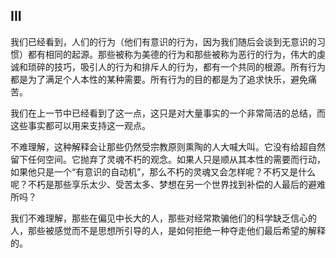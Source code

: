 ## III

我们已经看到，人们的行为（他们有意识的行为，因为我们随后会谈到无意识的习惯）都有相同的起源。那些被称为美德的行为和那些被称为恶行的行为，伟大的虔诚和琐碎的技巧，吸引人的行为和排斥人的行为，都有一个共同的根源。所有行为都是为了满足个人本性的某种需要。所有行为的目的都是为了追求快乐，避免痛苦。

我们在上一节中已经看到了这一点，这只是对大量事实的一个非常简洁的总结，而这些事实都可以用来支持这一观点。

不难理解，这种解释会让那些仍然受宗教原则熏陶的人大喊大叫。它没有给超自然留下任何空间。它抛弃了灵魂不朽的观念。如果人只是顺从其本性的需要而行动，如果他只是一个“有意识的自动机”，那么不朽的灵魂又会怎样呢？不朽又是什么呢？不朽是那些享乐太少、受苦太多、梦想在另一个世界找到补偿的人最后的避难所吗？

我们不难理解，那些在偏见中长大的人，那些对经常欺骗他们的科学缺乏信心的人，那些被感觉而不是思想所引导的人，是如何拒绝一种夺走他们最后希望的解释的。

